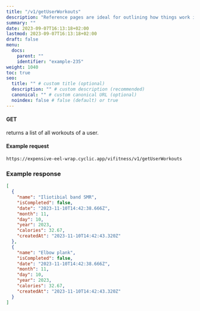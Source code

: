 ```yaml
---
title: "/v1/getUserWorkouts"
description: "Reference pages are ideal for outlining how things work in terse and clear terms."
summary: ""
date: 2023-09-07T16:13:18+02:00
lastmod: 2023-09-07T16:13:18+02:00
draft: false
menu:
  docs:
    parent: ""
    identifier: "example-235"
weight: 1040
toc: true
seo:
  title: "" # custom title (optional)
  description: "" # custom description (recommended)
  canonical: "" # custom canonical URL (optional)
  noindex: false # false (default) or true
---
```


#### GET

returns a list of all workouts of a user.

#### Example request

`https://expensive-eel-wrap.cyclic.app/vifitness/v1/getUserWorkouts`

### Example response

```json
[
  {
    "name": "Iliotibial band SMR",
    "isCompleted": false,
    "date": "2023-11-10T14:42:38.666Z",
    "month": 11,
    "day": 10,
    "year": 2023,
    "calories": 32.67,
    "createdAt": "2023-11-10T14:42:43.320Z"
  },
  {
    "name": "Elbow plank",
    "isCompleted": false,
    "date": "2023-11-10T14:42:38.666Z",
    "month": 11,
    "day": 10,
    "year": 2023,
    "calories": 32.67,
    "createdAt": "2023-11-10T14:42:43.320Z"
  }
]
```
